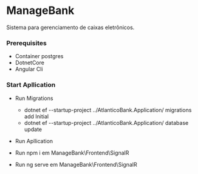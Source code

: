 # ManageBank
Sistema para gerenciamento de caixas eletrônicos.

### Prerequisites

* Container postgres
* DotnetCore
* Angular Cli


### Start Apllication

* Run Migrations 
    * dotnet ef --startup-project ../AtlanticoBank.Application/ migrations add Initial 
    * dotnet ef --startup-project ../AtlanticoBank.Application/ database update

* Run Apllication

* Run npm i em ManageBank\Frontend\SignalR

* Run ng serve em ManageBank\Frontend\SignalR


